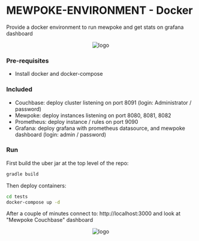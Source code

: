 # MEWPOKE-ENVIRONMENT - Docker

Provide a docker environment to run mewpoke and get stats on grafana dashboard

<p align="center">
  <img src="./img/architecture.jpg" alt="logo"/>
</p>

### Pre-requisites

- Install docker and docker-compose

### Included
- Couchbase: deploy cluster listening on port 8091 (login: Administrator / password)
- Mewpoke: deploy instances listening on port 8080, 8081, 8082 
- Prometheus: deploy instance / rules on port 9090
- Grafana: deploy grafana with prometheus datasource, and mewpoke dashboard (login: admin / password)

### Run
First build the uber jar at the top level of the repo:
```sh
gradle build
```
Then deploy containers:
```sh
cd tests
docker-compose up -d
```

After a couple of minutes connect to:
http://localhost:3000 and look at "Mewpoke Couchbase" dashboard
<p align="center">
  <img src="./img/mewpoke_grafana_dashboard.png" alt="logo"/>
</p>

